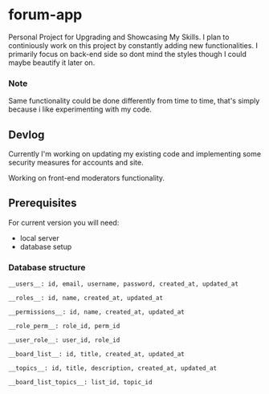 # forum-app 
Personal Project for Upgrading and Showcasing My Skills. I plan to continiously work on this project by constantly adding new functionalities. I primarily focus on back-end side so dont mind the styles though I could maybe beautify it later on. 
### Note
Same functionality could be done differently from time to time, that's simply because i like experimenting with my code.
## Devlog
Currently I'm working on updating my existing code and implementing some security measures for accounts and site.

Working on front-end moderators functionality.
## Prerequisites
For current version you will need:
- local server
- database setup
### Database structure
```
__users__: id, email, username, password, created_at, updated_at

__roles__: id, name, created_at, updated_at

__permissions__: id, name, created_at, updated_at

__role_perm__: role_id, perm_id

__user_role__: user_id, role_id

__board_list__: id, title, created_at, updated_at

__topics__: id, title, description, created_at, updated_at

__board_list_topics__: list_id, topic_id
```
